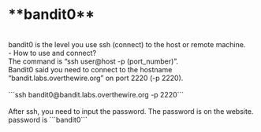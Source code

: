 <h1>**bandit0**</h1><br/>
bandit0 is the level you use ssh (connect) to the host or remote machine.<br/>
- How to use and connect?<br/>
The command is “ssh user@host -p (port_number)”.<br/>
Bandit0 said you need to connect to the hostname “bandit.labs.overthewire.org” on port 2220 (-p 2220).<br/><br/>
```ssh bandit0@bandit.labs.overthewire.org -p 2220```<br/><br/>
After ssh, you need to input the password. The password is on the website.<br/>
password is ```bandit0```<br/>
